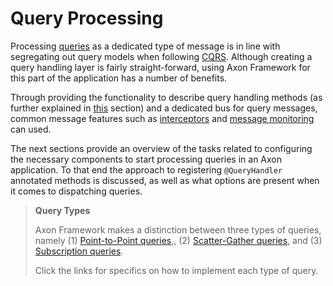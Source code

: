# Query Processing

Processing [queries](../messaging-concepts/messaging-concepts.md#queries) as a dedicated type of message is in line with
 segregating out query models when following [CQRS](../../introduction/architecture-overview/ddd-cqrs-concepts.md). 
Although creating a query handling layer is fairly straight-forward, 
 using Axon Framework for this part of the application has a number of benefits.
 
Through providing the functionality to describe query handling methods
 (as further explained in [this](../../implementing-domain-logic/query-handling/query-handling.md) section) 
 and a dedicated bus for query messages, 
 common message features such as [interceptors](../messaging-concepts/message-intercepting.md) and
  [message monitoring](../../operations-guide/production-considerations/monitoring-and-metrics.md) can used.

The next sections provide an overview of the tasks related to configuring the necessary components to start processing
 queries in an Axon application.
To that end the approach to registering `@QueryHandler` annotated methods is discussed,
 as well as what options are present when it comes to dispatching queries.

> **Query Types**
> 
> Axon Framework makes a distinction between three types of queries,
>  namely (1) [Point-to-Point queries](../../implementing-domain-logic/query-handling/dispatching-queries.md#point-to-point-queries),,
>  (2) [Scatter-Gather queries](../../implementing-domain-logic/query-handling/dispatching-queries.md#scatter-gather-queries), 
>  and (3) [Subscription queries](../../implementing-domain-logic/query-handling/dispatching-queries.md#subscription-queries).
> 
> Click the links for specifics on how to implement each type of query.
